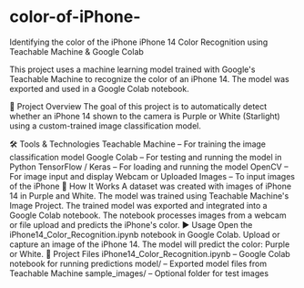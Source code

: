 # color-of-iPhone-
Identifying the color of the iPhone 
iPhone 14 Color Recognition using Teachable Machine & Google Colab

This project uses a machine learning model trained with Google's Teachable Machine to recognize the color of an iPhone 14. The model was exported and used in a Google Colab notebook.

🧠 Project Overview
The goal of this project is to automatically detect whether an iPhone 14 shown to the camera is Purple or White (Starlight) using a custom-trained image classification model.

🛠 Tools & Technologies
Teachable Machine – For training the image classification model
Google Colab – For testing and running the model in Python
TensorFlow / Keras – For loading and running the model
OpenCV – For image input and display
Webcam or Uploaded Images – To input images of the iPhone
🧪 How It Works
A dataset was created with images of iPhone 14 in Purple and White.
The model was trained using Teachable Machine's Image Project.
The trained model was exported and integrated into a Google Colab notebook.
The notebook processes images from a webcam or file upload and predicts the iPhone's color.
▶️ Usage
Open the iPhone14_Color_Recognition.ipynb notebook in Google Colab.
Upload or capture an image of the iPhone 14.
The model will predict the color: Purple or White.
📁 Project Files
iPhone14_Color_Recognition.ipynb – Google Colab notebook for running predictions
model/ – Exported model files from Teachable Machine
sample_images/ – Optional folder for test images
